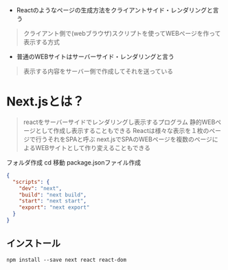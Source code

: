- Reactのようなページの生成方法をクライアントサイド・レンダリングと言う
>クライアント側で(webブラウザ)スクリプトを使ってWEBぺージを作って表示する方式

- 普通のWEBサイトはサーバーサイド・レンダリングと言う
>表示する内容をサーバー側で作成してそれを送っている

# Next.jsとは？
>reactをサーバーサイドでレンダリングし表示するプログラム
>静的WEBページとして作成し表示することもできる
>Reactは様々な表示を１枚のページで行うそれをSPAと呼ぶ
>next.jsでSPAのWEBページを複数のページによるWEBサイトとして作り変えることもできる

フォルダ作成
cd 移動
package.jsonファイル作成
```json
{
  "scripts": {
    "dev": "next",
    "build": "next build",
    "start": "next start",
    "export": "next export"
  }
}
```
## インストール
`npm install --save next react react-dom`

